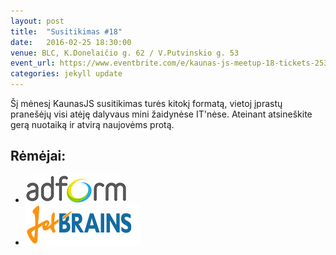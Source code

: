 ```yaml
---
layout: post
title:  "Susitikimas #18"
date:   2016-02-25 18:30:00
venue: BLC, K.Donelaičio g. 62 / V.Putvinskio g. 53
event_url: https://www.eventbrite.com/e/kaunas-js-meetup-18-tickets-25353837009
categories: jekyll update
---
```

Šį mėnesį KaunasJS susitikimas turės kitokį formatą, vietoj įprastų pranešėjų visi atėję dalyvaus mini žaidynėse IT'nėse. Ateinant atsineškite gerą nuotaiką ir atvirą naujovėms protą.

## Rėmėjai:

  * [![Adform](img/adform-logo.jpg)](http://www.adform.com)
  * [![JetBrains](img/jetbrains-logo.png)](https://www.jetbrains.com/)
